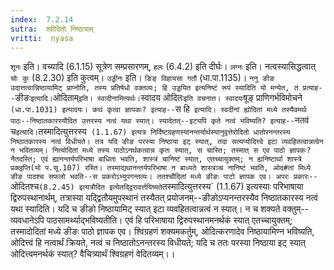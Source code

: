 ```yaml
---
index:  7.2.14
sutra:  श्वीदितो निष्ठायाम्
vritti:  nyasa
---
```


`शूनः` इति। वच्यादि (6.1.15) सूत्रेण सम्प्रसारणम्, `हलः` (6.4.2) इति दीर्घः। `लग्नः` इति। नत्वस्यासिद्धत्वात् `चोः कुः` (8.2.30) इति कुत्वम्। `उड्डीनः` इति। `ङिङ् विहायसा गतौ` (धा.पा.1135)।
`ननु ङीङ उदात्तत्वान्निष्ठायामिट् प्राप्नोति, तस्य प्रतिषेधो वक्तव्यः; हि उड्डयित इत्यनिष्टं रूपं स्यादिति यो मन्येत, तं प्रत्याह--`ङीङः` इत्यादि। `ओदिताम्` इति। स्वादीनामित्यर्थः। `स्वादय ओदितः` इति वचनात। स्वादयः `षूङ् प्राणिगर्भविमोचने` (धा.पा.1031) इत्यादयः। कथं कृत्वा ज्ञापकः? इत्याह--`स हि` इत्यादि। स्वदीनां ह्योदितां मध्ये तस्यैवमर्थः पाठः--निष्ठातकारस्यौदित उत्तरस्य नत्वं यथा स्यात्। स्यादेतत्--इट्यपि कृते नत्वं भविष्यति? इत्याह--`नतवं च` इत्यादि। `तस्मादित्युत्तरस्य` (1.1.67) इत्यत्र निर्दिष्टग्रहणस्यानन्तर्यार्थस्यानुवृत्तेरोदितो धातोरनन्तरस्य निष्ठातकारस्य नत्वं विधीयते। तत्र यदि ङीङ परस्या निष्ठाया इट् स्यात्, तदा सत्यप्योदित्त्वे इटा व्यवहितत्वान्नत्वेन न भवितव्यम्। नित्योदितां मध्ये तस्य पाठोऽनर्थकत्वान्न कृतः स्यात्, स चास्ति; तस्मात् स एव पाठो ज्ञापकः? नैतदस्ति; एवं ह्यानन्तर्यपरिभाषा बाधिता भवति, शास्त्रं चानिष्टं स्यात्, एतच्चायुक्तम्; न ह्यनिष्टार्था शास्त्रे प्रक्लृप्ति(भो प.सू.107) रस्ति। तस्माद्यथानन्तर्यपरिभाषा न बाध्यते शास्त्रञ्च नानिष्टं भवति, ओद#तां मिध्ये ङीङ पाठश्च सफलो भवति--स प्रकरोऽभ्युपगन्तव्यः। ततश्चौदितां मध्ये ङीङः पाटो ज्ञापक एव। अपरः प्रकारः--`ओदितश्च` (8.2.45) इत्यत्रौदित इत्येतद्द्विरावर्त्तयिष्यते `तस्मादित्युत्तरस्य` (1.1.67) इत्यस्याः परिभाषाया द्विरुपस्थानार्थम्, तत्रास्या यद्द्वितौयमुपस्थानं तस्यैतत् प्रयोजनम्--ङीङोऽप्यनन्तरस्यैव निष्ठातकारस्य नत्वं यथा स्यादिति। यदि च ङीङो निष्ठायामिट् स्यात् इटा व्यवहितत्वान्नत्वं न स्यात्। न च शक्यते वक्तुम्--व्यवधानेऽपि पाठसामर्थ्याद्भविष्यतीति। एवं हि परिभाषाया द्विरुपस्थानमनर्थकं स्यात् एतच्चायुक्तम्; तस्मादोदितां मध्ये ङीङः पाठो ज्ञापक एव।
श्विग्रहणं शक्यमकर्तुम्, ओदित्करणादेव निष्ठायामिण्न भविष्यति, ओदित्त्वं हि नत्वार्थं क्रियते, नत्वं च निष्ठातोऽनन्तरस्य विधीयते; यदि च ततः परस्या निष्ठाया इट् स्यात् ओदित्त्वमनर्थकं स्यात्? वैचित्र्यार्थं श्विग्रहणं वेदितव्यम्।।

